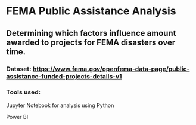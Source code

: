 # FEMA Public Assistance Analysis
## Determining which factors influence amount awarded to projects for FEMA disasters over time.
### Dataset: https://www.fema.gov/openfema-data-page/public-assistance-funded-projects-details-v1
### Tools used:
Jupyter Notebook for analysis using Python

Power BI
